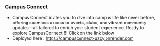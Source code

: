### Campus Connect
- Campus Connect invites you to dive into campus life like never before, offering seamless access to events, clubs, and vibrant community updates—all tailored to enrich your student experience.
  Ready to explore CampusConnect !!! Click on the link below
- Deployed here : https://campusconnect-uzcy.onrender.com
